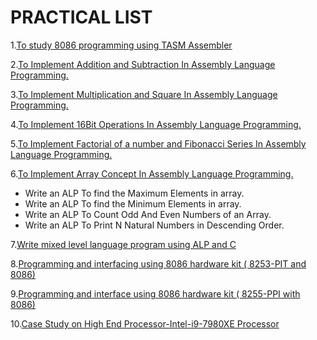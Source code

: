 # PRACTICAL LIST

1.[To study 8086 programming using TASM Assembler](https://github.com/HarshOza36/SEM_5/tree/master/MicroProcessor%20Lab/exp1)

2.[To Implement Addition and Subtraction In  Assembly Language Programming.](https://github.com/HarshOza36/SEM_5/tree/master/MicroProcessor%20Lab/exp2)

3.[To Implement Multiplication and Square In  Assembly Language Programming.](https://github.com/HarshOza36/SEM_5/tree/master/MicroProcessor%20Lab/exp3)

4.[To Implement 16Bit Operations In  Assembly Language Programming.](https://github.com/HarshOza36/SEM_5/tree/master/MicroProcessor%20Lab/exp4)

5.[To Implement Factorial of a number and Fibonacci Series In  Assembly Language Programming.](https://github.com/HarshOza36/SEM_5/tree/master/MicroProcessor%20Lab/exp5)

6.[To Implement Array Concept In  Assembly  Language  Programming.](https://github.com/HarshOza36/SEM_5/tree/master/MicroProcessor%20Lab/exp6)
-  Write an ALP To find the  Maximum  Elements in array.
-  Write an ALP To find the  Minimum  Elements in array.
-  Write an ALP To Count Odd And Even Numbers of an Array.
-  Write an ALP To Print N Natural Numbers in Descending Order.

7.[Write mixed level language program using ALP and C](https://github.com/HarshOza36/SEM_5/tree/master/MicroProcessor%20Lab/exp7)

8.[Programming and interfacing using 8086 hardware kit ( 8253-PIT and 8086)](https://github.com/HarshOza36/SEM_5/tree/master/MicroProcessor%20Lab/exp8)

9.[Programming and interface using 8086 hardware kit ( 8255-PPI with 8086)](https://github.com/HarshOza36/SEM_5/tree/master/MicroProcessor%20Lab/exp9)

10.[Case Study on High End Processor-Intel-i9-7980XE Processor](https://github.com/HarshOza36/SEM_5/blob/master/MicroProcessor%20Lab/exp10/MP%20exp10.docx)
